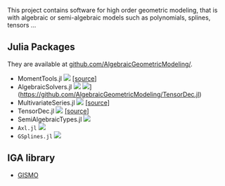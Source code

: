 

This project contains software for high order geometric modeling, that is with algebraic or semi-algebraic models such as polynomials, splines, tensors ...

## Julia Packages
They are available at [github.com/AlgebraicGeometricModeling/](https://github.com/AlgebraicGeometricModeling/).

- MomentTools.jl [![](https://img.shields.io/badge/docs-latest-blue.svg)](https://AlgebraicGeometricModeling.github.io/MomentTools.jl/) [[source]](https://github.com/AlgebraicGeometricModeling/MomentTools.jl/) 
- AlgebraicSolvers.jl [![](https://img.shields.io/badge/docs-latest-blue.svg)](https://AlgebraicGeometricModeling.github.io/MultivariateSeries.jl/)
[![](https://img.shields.io/badge/docs-latest-blue.svg)](https://img.shields.io/badge/source-8A2BE2)](https://github.com/AlgebraicGeometricModeling/TensorDec.jl) 
- MultivariateSeries.jl [![](https://img.shields.io/badge/docs-latest-blue.svg)](https://AlgebraicGeometricModeling.github.io/MultivariateSeries.jl/) [[source]](https://github.com/AlgebraicGeometricModeling/TensorDec.jl) 
- TensorDec.jl  [![](https://img.shields.io/badge/docs-latest-blue.svg)](https://AlgebraicGeometricModeling.github.io/TensorDec.jl/) [[source]](https://github.com/AlgebraicGeometricModeling/TensorDec.jl) 
- SemiAlgebraicTypes.jl [![](https://img.shields.io/badge/docs-latest-blue.svg)](https://AlgebraicGeometricModeling.github.io/SemiAlgebraicTypes.jl/) 
- `Axl.jl` [![](https://img.shields.io/badge/docs-latest-blue.svg)](http://axl.inria.fr/doc/Axl.jl/)
- `GSplines.jl` [![](https://img.shields.io/badge/docs-latest-blue.svg)](https://AlgebraicGeometricModeling.github.io/GSplines.jl/)

## IGA library

- [GISMO](https://gismo.github.io/)
